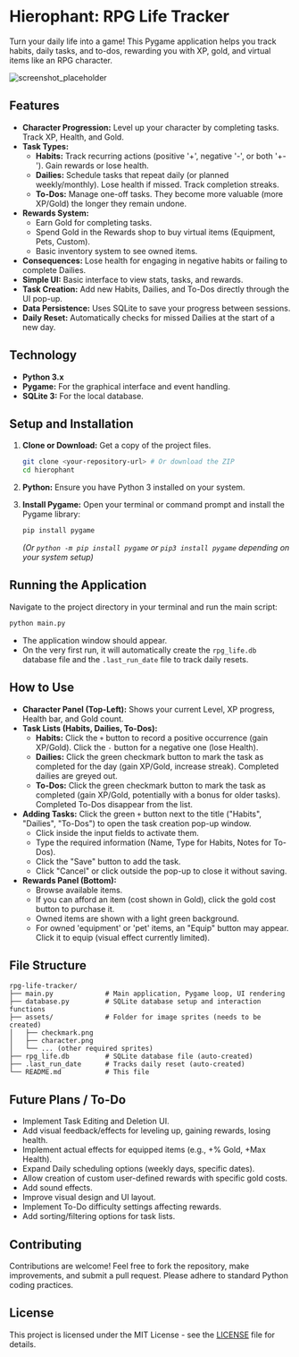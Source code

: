 

# Hierophant: RPG Life Tracker

Turn your daily life into a game! This Pygame application helps you track habits, daily tasks, and to-dos, rewarding you with XP, gold, and virtual items like an RPG character.

 ![screenshot_placeholder](link_to_your_screenshot.png)

## Features

- **Character Progression:** Level up your character by completing tasks. Track XP, Health, and Gold.
- **Task Types:**
  - **Habits:** Track recurring actions (positive '+', negative '-', or both '+-'). Gain rewards or lose health.
  - **Dailies:** Schedule tasks that repeat daily (or planned weekly/monthly). Lose health if missed. Track completion streaks.
  - **To-Dos:** Manage one-off tasks. They become more valuable (more XP/Gold) the longer they remain undone.
- **Rewards System:**
  - Earn Gold for completing tasks.
  - Spend Gold in the Rewards shop to buy virtual items (Equipment, Pets, Custom).
  - Basic inventory system to see owned items.
- **Consequences:** Lose health for engaging in negative habits or failing to complete Dailies.
- **Simple UI:** Basic interface to view stats, tasks, and rewards.
- **Task Creation:** Add new Habits, Dailies, and To-Dos directly through the UI pop-up.
- **Data Persistence:** Uses SQLite to save your progress between sessions.
- **Daily Reset:** Automatically checks for missed Dailies at the start of a new day.

## Technology

- **Python 3.x**
- **Pygame:** For the graphical interface and event handling.
- **SQLite 3:** For the local database.

## Setup and Installation

1. **Clone or Download:** Get a copy of the project files.
   
   ```bash
   git clone <your-repository-url> # Or download the ZIP
   cd hierophant
   ```

2. **Python:** Ensure you have Python 3 installed on your system.

3. **Install Pygame:** Open your terminal or command prompt and install the Pygame library:
   
   ```bash
   pip install pygame
   ```
   
   *(Or `python -m pip install pygame` or `pip3 install pygame` depending on your system setup)*



## Running the Application

Navigate to the project directory in your terminal and run the main script:

```bash
python main.py
```



* The application window should appear.
* On the very first run, it will automatically create the `rpg_life.db` database file and the `.last_run_date` file to track daily resets.

## How to Use

* **Character Panel (Top-Left):** Shows your current Level, XP progress, Health bar, and Gold count.
* **Task Lists (Habits, Dailies, To-Dos):**
  * **Habits:** Click the `+` button to record a positive occurrence (gain XP/Gold). Click the `-` button for a negative one (lose Health).
  * **Dailies:** Click the green checkmark button to mark the task as completed for the day (gain XP/Gold, increase streak). Completed dailies are greyed out.
  * **To-Dos:** Click the green checkmark button to mark the task as completed (gain XP/Gold, potentially with a bonus for older tasks). Completed To-Dos disappear from the list.
* **Adding Tasks:** Click the green `+` button next to the title ("Habits", "Dailies", "To-Dos") to open the task creation pop-up window.
  * Click inside the input fields to activate them.
  * Type the required information (Name, Type for Habits, Notes for To-Dos).
  * Click the "Save" button to add the task.
  * Click "Cancel" or click outside the pop-up to close it without saving.
* **Rewards Panel (Bottom):**
  * Browse available items.
  * If you can afford an item (cost shown in Gold), click the gold cost button to purchase it.
  * Owned items are shown with a light green background.
  * For owned 'equipment' or 'pet' items, an "Equip" button may appear. Click it to equip (visual effect currently limited).

## File Structure

```
rpg-life-tracker/
├── main.py             # Main application, Pygame loop, UI rendering
├── database.py         # SQLite database setup and interaction functions
├── assets/             # Folder for image sprites (needs to be created)
│   ├── checkmark.png
│   ├── character.png
│   └── ... (other required sprites)
├── rpg_life.db         # SQLite database file (auto-created)
├── .last_run_date      # Tracks daily reset (auto-created)
└── README.md           # This file
```

## Future Plans / To-Do

* Implement Task Editing and Deletion UI.
* Add visual feedback/effects for leveling up, gaining rewards, losing health.
* Implement actual effects for equipped items (e.g., +% Gold, +Max Health).
* Expand Daily scheduling options (weekly days, specific dates).
* Allow creation of custom user-defined rewards with specific gold costs.
* Add sound effects.
* Improve visual design and UI layout.
* Implement To-Do difficulty settings affecting rewards.
* Add sorting/filtering options for task lists.

## Contributing

Contributions are welcome! Feel free to fork the repository, make improvements, and submit a pull request. Please adhere to standard Python coding practices.



## License

This project is licensed under the MIT License - see the [LICENSE](LICENSE) file for details.


```

